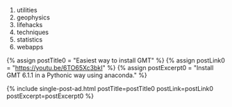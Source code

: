 1. utilities
2. geophysics
3. lifehacks
4. techniques
5. statistics
6. webapps





{% assign postTitle0 = "Easiest way to install GMT" %}
{% assign postLink0 = "https://youtu.be/6TO65Xc3bkI" %}
{% assign postExcerpt0 = "Install GMT 6.1.1 in a Pythonic way using anaconda." %}

{% include single-post-ad.html postTitle=postTitle0 postLink=postLink0 postExcerpt=postExcerpt0 %}

